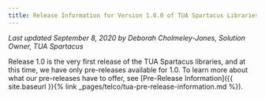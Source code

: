 ```yaml
---
title: Release Information for Version 1.0.0 of TUA Spartacus Libraries
---
```


*Last updated September 8, 2020 by Deborah Cholmeley-Jones, Solution Owner, TUA Spartacus*


Release 1.0 is the very first release of the TUA Spartacus libraries, and at this time, we have only pre-releases available for 1.0. To learn more about what our pre-releases have to offer, see [Pre-Release Information]({{ site.baseurl }}{% link _pages/telco/tua-pre-release-information.md %}).

